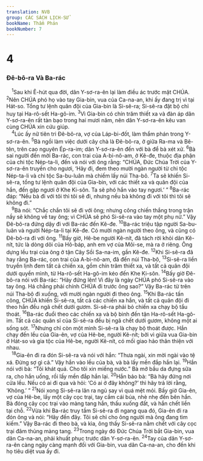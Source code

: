 ```yaml
---
translation: NVB
group: CÁC SÁCH LỊCH-SỬ
bookName: Thẩm Phán 
bookNumber: 7
---
```


<div class="title"><h1>4</h1><h3>Đê-bô-ra Và Ba-rác </h3></div>
<span class="verse cac_4_1"> <sup>1</sup>Sau khi Ê-hút qua đời, dân Y-sơ-ra-ên lại làm điều ác trước mặt CHÚA. </span>
<span class="verse cac_4_2"><sup>2</sup>Nên CHÚA phó họ vào tay Gia-bin, vua của Ca-na-an, khi ấy đang trị vì tại Hát-so. Tổng tư lệnh quân đội của Gia-bin là Si-sê-ra; Si-sê-ra đặt bộ chỉ huy tại Ha-rô-sết Ha-gô-im. </span>
<span class="verse cac_4_3"><sup>3</sup>Vì Gia-bin có chín trăm thiết xa và đàn áp dân Y-sơ-ra-ên rất tàn bạo trong hai mươi năm, nên dân Y-sơ-ra-ên kêu van cùng CHÚA xin cứu giúp. <br/></span>
<span class="verse cac_4_4"> <sup>4</sup>Lúc ấy nữ tiên tri Đê-bô-ra, vợ của Láp-bi-đốt, làm thẩm phán trong Y-sơ-ra-ên. </span>
<span class="verse cac_4_5"><sup>5</sup>Bà ngồi làm việc dưới cây chà là Đê-bô-ra, ở giữa Ra-ma và Bê-tên, trên cao nguyên Ép-ra-im; dân Y-sơ-ra-ên đến với bà để bà xét xử. </span>
<span class="verse cac_4_6"><sup>6</sup>Bà sai người đến mời Ba-rác, con trai của A-bi-nô-am, ở Kê-đe, thuộc địa phận của chi tộc Nép-ta-li, đến và nói với ông rằng: “CHÚA, Đức Chúa Trời của Y-sơ-ra-ên truyền cho ngươi, ‘Hãy đi, đem theo mười ngàn người từ chi tộc Nép-ta-li và chi tộc Sa-bu-luân mà chiếm lấy núi Tha-bô. </span>
<span class="verse cac_4_7"><sup>7</sup>Ta sẽ khiến Si-sê-ra, tổng tư lệnh quân đội của Gia-bin, với các thiết xa và quân đội của hắn, đến gặp ngươi ở Khe Ki-sôn. Ta sẽ phó hắn vào tay ngươi.’ ” </span>
<span class="verse cac_4_8"><sup>8</sup>Ba-rác đáp: “Nếu bà đi với tôi thì tôi sẽ đi, nhưng nếu bà không đi với tôi thì tôi sẽ không đi.” <br/></span>
<span class="verse cac_4_9"> <sup>9</sup>Bà nói: “Chắc chắn tôi sẽ đi với ông; nhưng công chiến thắng trong trận nầy sẽ không về tay ông; vì CHÚA sẽ phó Si-sê-ra vào tay một phụ nữ.” Vậy Đê-bô-ra đứng dậy đi với Ba-rác đến Kê-đe. </span>
<span class="verse cac_4_10"><sup>10</sup>Ba-rác triệu tập người Sa-bu-luân và người Nép-ta-li tại Kê-đe. Có mười ngàn người theo ông, và cũng có Đê-bô-ra đi với ông. </span>
<span class="verse cac_4_11"><sup>11</sup>Bấy giờ, Hê-be người Kê-nít, đã tách rời khỏi dân Kê-nít, tức là dòng dõi của Hô-báp, anh em vợ của Môi-se, mà ra ở riêng. Ông dựng lều trại của ông ở tận Cây Sồi Sa-na-im, gần Kê-đe. </span>
<span class="verse cac_4_12"><sup>12</sup>Khi Si-sê-ra đã hay rằng Ba-rác, con trai của A-bi-nô-am, đã đến núi Tha-bô, </span>
<span class="verse cac_4_13"><sup>13</sup>Si-sê-ra liền truyền lịnh đem tất cả chiến xa, gồm chín trăm thiết xa, và tất cả quân đội dưới quyền mình, từ Ha-rô-sết Ha-gô-im kéo đến Khe Ki-sôn. </span>
<span class="verse cac_4_14"><sup>14</sup>Bấy giờ Đê-bô-ra nói với Ba-rác: “Hãy đứng lên! Vì đây là ngày CHÚA phó Si-sê-ra vào tay ông. Há chẳng phải chính CHÚA đi trước ông sao?” Vậy Ba-rác từ trên núi Tha-bô đi xuống, với mười ngàn người đi theo ông. </span>
<span class="verse cac_4_15"><sup>15</sup>Khi Ba-rác tấn công, CHÚA khiến Si-sê-ra, tất cả các chiến xa hắn, và tất cả quân đội đi theo hắn đều ngã chết dưới gươm. Si-sê-ra phải bỏ chiến xa chạy bộ tẩu thoát. </span>
<span class="verse cac_4_16"><sup>16</sup>Ba-rác đuổi theo các chiến xa và bộ binh đến tận Ha-rô-sết Ha-gô-im. Tất cả các quân sĩ của Si-sê-ra đều bị ngã chết dưới gươm, không một ai sống sót. </span>
<span class="verse cac_4_17"><sup>17</sup>Nhưng chỉ còn một mình Si-sê-ra là chạy bộ thoát được. Hắn chạy đến lều của Gia-ên, vợ của Hê-be, người Kê-nít; bởi vì giữa vua Gia-bin ở Hát-so và gia tộc của Hê-be, người Kê-nít, có mối giao hảo thân thiện với nhau. <br/></span>
<span class="verse cac_4_18"> <sup>18</sup>Gia-ên đi ra đón Si-sê-ra và nói với hắn: “Thưa ngài, xin mời ngài vào tệ xá. Đừng sợ gì cả.” Vậy hắn vào lều của bà, và bà lấy mền đắp hắn lại. </span>
<span class="verse cac_4_19"><sup>19</sup>Hắn nói với bà: “Tôi khát quá. Cho tôi xin miếng nước.” Bà mở bầu da đựng sữa ra, cho hắn uống, rồi lấy mền đắp hắn lại. </span>
<span class="verse cac_4_20"><sup>20</sup>Hắn bảo bà: “Bà hãy đứng nơi cửa lều. Nếu có ai đi qua và hỏi: ‘Có ai ở đây không?’ thì hãy trả lời rằng, ‘Không.’ ” </span>
<span class="verse cac_4_21"><sup>21</sup>Nói xong Si-sê-ra lăn ra ngủ say vì quá mệt mỏi. Bấy giờ Gia-ên, vợ của Hê-be, lấy một cây cọc trại, tay cầm cái búa, nhè nhẹ đến bên hắn. Bà đóng cây cọc trại vào màng tang hắn, thấu xuống đất, và hắn chết liền tại chỗ. </span>
<span class="verse cac_4_22"><sup>22</sup>Vừa khi Ba-rác truy tầm Si-sê-ra đi ngang qua đó, Gia-ên đi ra đón ông và nói: “Hãy đến đây. Tôi sẽ chỉ cho ông người mà ông đang tìm kiếm.” Vậy Ba-rác đi theo bà, và kìa, ông thấy Si-sê-ra nằm chết với cây cọc trại đâm thủng màng tang. </span>
<span class="verse cac_4_23"><sup>23</sup>Trong ngày đó Đức Chúa Trời bắt Gia-bin, vua dân Ca-na-an, phải khuất phục trước dân Y-sơ-ra-ên. </span>
<span class="verse cac_4_24"><sup>24</sup>Tay của dân Y-sơ-ra-ên càng ngày càng mạnh đối với Gia-bin, vua dân Ca-na-an, cho đến khi họ tiêu diệt vua ấy đi. <br/></span>
